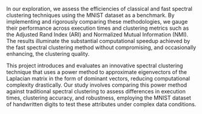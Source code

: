 In our exploration, we assess the efficiencies of classical and fast spectral clustering techniques using the MNIST dataset as a benchmark. By implementing and rigorously comparing these methodologies, we gauge their performance across execution times and clustering metrics such as the Adjusted Rand Index (ARI) and Normalized Mutual Information (NMI). The results illuminate the substantial computational speedup achieved by the fast spectral clustering method without compromising, and occasionally enhancing, the clustering quality.

This project introduces and evaluates an innovative spectral clustering technique that uses a power method to approximate eigenvectors of the Laplacian matrix in the form of dominant vectors, reducing computational complexity drastically. Our study involves comparing this power method against traditional spectral clustering to assess differences in execution times, clustering accuracy, and robustness, employing the MNIST dataset of handwritten digits to test these attributes under complex data conditions.
